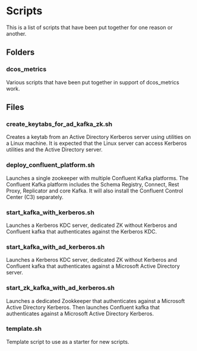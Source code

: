 # Scripts
This is a list of scripts that have been put together for one reason or another.

## Folders

### dcos_metrics
Various scripts that have been put together in support of dcos_metrics work.

## Files

### create_keytabs_for_ad_kafka_zk.sh
Creates a keytab from an Active Directory Kerberos server using utilities on a Linux machine. It is expected that the Linux server can access Kerberos utilities and the Active Directory server.

### deploy_confluent_platform.sh
Launches a single zookeeper with multiple Confluent Kafka platforms. The Confluent Kafka platform includes the Schema Registry, Connect, Rest Proxy, Replicator and core Kafka. It will also install the Confluent Control Center (C3) separately.

### start_kafka_with_kerberos.sh
Launches a Kerberos KDC server, dedicated ZK without Kerberos and Confluent kafka that authenticates against the Kerberos KDC.

### start_kafka_with_ad_kerberos.sh
Launches a Kerberos KDC server, dedicated ZK without Kerberos and Confluent kafka that authenticates against a Microsoft Active Directory server.

### start_zk_kafka_with_ad_kerberos.sh
Launches a dedicated Zookkeeper that authenticates against a Microsoft Active Directory Kerberos. Then launches Confluent kafka that authenticates against a Microsoft Active Directory Kerberos.

### template.sh
Template script to use as a starter for new scripts.
